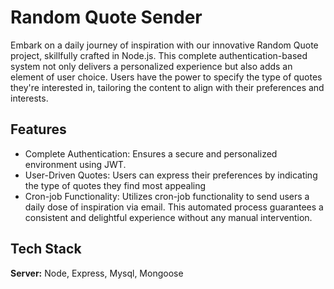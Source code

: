
# Random Quote Sender

Embark on a daily journey of inspiration with our innovative Random Quote project, skillfully crafted in Node.js. This complete authentication-based system not only delivers a personalized experience but also adds an element of user choice. Users have the power to specify the type of quotes they're interested in, tailoring the content to align with their preferences and interests.


## Features

- Complete Authentication: Ensures a secure and personalized environment using JWT.
- User-Driven Quotes: Users can express their preferences by indicating the type of quotes they find most appealing
- Cron-job Functionality: Utilizes cron-job functionality to send users a daily dose of inspiration via email. This automated process guarantees a consistent and delightful experience without any manual intervention.

## Tech Stack


**Server:** Node, Express, Mysql, Mongoose

